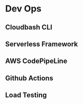 # Dev Ops
## Cloudbash CLI
## Serverless Framework
## AWS CodePipeLine
## Github Actions
## Load Testing